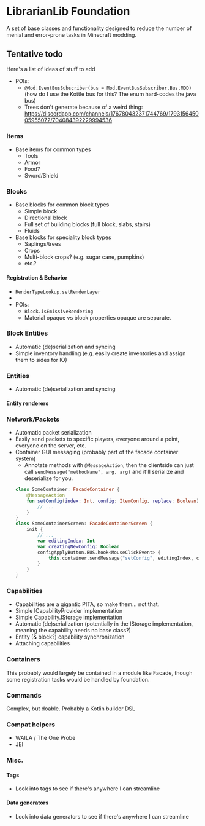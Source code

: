 # LibrarianLib Foundation
A set of base classes and functionality designed to reduce the number of menial and error-prone tasks in Minecraft 
modding.

## Tentative todo
Here's a list of ideas of stuff to add

- POIs:
    - `@Mod.EventBusSubscriber(bus = Mod.EventBusSubscriber.Bus.MOD)` (how do I use the Kottle bus for this? The enum 
    hard-codes the java bus)
    - Trees don't generate because of a weird thing: https://discordapp.com/channels/176780432371744769/179315645005955072/704084392229994536

### Items
- Base items for common types
    - Tools
    - Armor
    - Food?
    - Sword/Shield

### Blocks
- Base blocks for common block types
    - Simple block
    - Directional block
    - Full set of building blocks (full block, slabs, stairs)
    - Fluids
- Base blocks for speciality block types
    - Saplings/trees
    - Crops
    - Multi-block crops? (e.g. sugar cane, pumpkins)
    - etc.?

#### Registration & Behavior
- `RenderTypeLookup.setRenderLayer`
- 
- POIs:
    - `Block.isEmissiveRendering`
    - Material opaque vs block properties opaque are separate.

### Block Entities
- Automatic (de)serialization and syncing
- Simple inventory handling (e.g. easily create inventories and assign them to sides for IO)


### Entities
- Automatic (de)serialization and syncing

#### Entity renderers

### Network/Packets
- Automatic packet serialization
- Easily send packets to specific players, everyone around a point, everyone on the server, etc.
- Container GUI messaging (probably part of the facade container system)
    - Annotate methods with `@MessageAction`, then the clientside can just call `sendMessage("methodName", arg, arg)` 
    and it'll serialize and deserialize for you.
    ```kotlin
    class SomeContainer: FacadeContainer {
        @MessageAction
        fun setConfig(index: Int, config: ItemConfig, replace: Boolean) {
            // ...
        }
    }
    class SomeContainerScreen: FacadeContainerScreen {
        init {
            // ...
            var editingIndex: Int
            var creatingNewConfig: Boolean
            configApplyButton.BUS.hook<MouseClickEvent> {
                this.container.sendMessage("setConfig", editingIndex, configOptionsLayer.buildConfig(), !creatingNewConfig)
            }
        }
    }
    ```

### Capabilities
- Capabilities are a gigantic PITA, so make them… not that.
- Simple ICapabilityProvider implementation
- Simple Capability.IStorage implementation
- Automatic (de)serialization (potentially in the IStorage implementation, meaning the capability needs no base class?)
- Entity (& block?) capability synchronization
- Attaching capabilities

### Containers
This probably would largely be contained in a module like Facade, though some registration tasks would be handled by 
foundation.

### Commands
Complex, but doable. Probably a Kotlin builder DSL

### Compat helpers
- WAILA / The One Probe
- JEI

### Misc.

#### Tags
- Look into tags to see if there's anywhere I can streamline

#### Data generators
- Look into data generators to see if there's anywhere I can streamline

